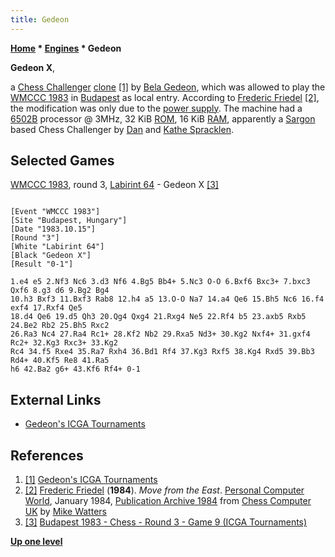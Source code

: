 ```yaml
---
title: Gedeon
---
```

**[Home](Home "Home") * [Engines](Engines "Engines") * Gedeon**

**Gedeon X**,

a [Chess Challenger](Chess_Challenger "Chess Challenger") [clone](Category:Clone "Category:Clone") <a id="cite-note-1" href="#cite-ref-1">[1]</a> by [Bela Gedeon](index.php?title=Bela_Gedeon&action=edit&redlink=1 "Bela Gedeon (page does not exist)"),
which was allowed to play the [WMCCC 1983](WMCCC_1983 "WMCCC 1983") in [Budapest](https://en.wikipedia.org/wiki/Budapest) as local entry.
According to [Frederic Friedel](Frederic_Friedel "Frederic Friedel") <a id="cite-note-2" href="#cite-ref-2">[2]</a>,
the modification was only due to the [power supply](https://en.wikipedia.org/wiki/Power_supply). The machine had a [6502B](6502 "6502") processor @ 3MHz, 32 KiB [ROM](Memory#ROM "Memory"), 16 KiB [RAM](Memory#ROM "Memory"), apparently a [Sargon](Sargon "Sargon") based Chess Challenger by [Dan](Dan_Spracklen "Dan Spracklen") and [Kathe Spracklen](Kathe_Spracklen "Kathe Spracklen").

## Selected Games

[WMCCC 1983](WMCCC_1983 "WMCCC 1983"), round 3, [Labirint 64](Labirint_64 "Labirint 64") - Gedeon X <a id="cite-note-3" href="#cite-ref-3">[3]</a>

```

[Event "WMCCC 1983"]
[Site "Budapest, Hungary"]
[Date "1983.10.15"]
[Round "3"]
[White "Labirint 64"]
[Black "Gedeon X"]
[Result "0-1"]

1.e4 e5 2.Nf3 Nc6 3.d3 Nf6 4.Bg5 Bb4+ 5.Nc3 O-O 6.Bxf6 Bxc3+ 7.bxc3 Qxf6 8.g3 d6 9.Bg2 Bg4 
10.h3 Bxf3 11.Bxf3 Rab8 12.h4 a5 13.O-O Na7 14.a4 Qe6 15.Bh5 Nc6 16.f4 exf4 17.Rxf4 Qe5 
18.d4 Qe6 19.d5 Qh3 20.Qg4 Qxg4 21.Rxg4 Ne5 22.Rf4 b5 23.axb5 Rxb5 24.Be2 Rb2 25.Bh5 Rxc2 
26.Ra3 Nc4 27.Ra4 Rc1+ 28.Kf2 Nb2 29.Rxa5 Nd3+ 30.Kg2 Nxf4+ 31.gxf4 Rc2+ 32.Kg3 Rxc3+ 33.Kg2 
Rc4 34.f5 Rxe4 35.Ra7 Rxh4 36.Bd1 Rf4 37.Kg3 Rxf5 38.Kg4 Rxd5 39.Bb3 Rd4+ 40.Kf5 Re8 41.Ra5 
h6 42.Ba2 g6+ 43.Kf6 Rf4+ 0-1 

```

## External Links

- [Gedeon's ICGA Tournaments](https://www.game-ai-forum.org/icga-tournaments/program.php?id=475)

## References

1. <a id="cite-ref-1" href="#cite-note-1">[1]</a> [Gedeon's ICGA Tournaments](https://www.game-ai-forum.org/icga-tournaments/program.php?id=475)
1. <a id="cite-ref-2" href="#cite-note-2">[2]</a> [Frederic Friedel](Frederic_Friedel "Frederic Friedel") (**1984**). *Move from the East*. [Personal Computer World](Personal_Computer_World "Personal Computer World"), January 1984, [Publication Archive 1984](http://www.chesscomputeruk.com/html/publication_archive_1984.html) from [Chess Computer UK](http://www.chesscomputeruk.com/index.html) by [Mike Watters](Mike_Watters "Mike Watters")
1. <a id="cite-ref-3" href="#cite-note-3">[3]</a> [Budapest 1983 - Chess - Round 3 - Game 9 (ICGA Tournaments)](https://www.game-ai-forum.org/icga-tournaments/round.php?tournament=66&round=3&id=9)

**[Up one level](Engines "Engines")**

